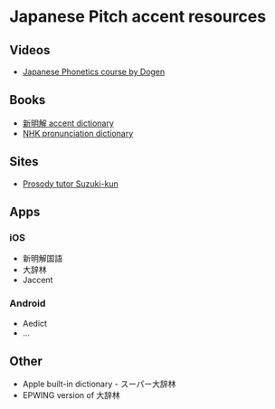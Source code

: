 # Japanese Pitch accent resources

## Videos

- [Japanese Phonetics course by Dogen](https://www.patreon.com/dogen)

## Books
- [新明解 accent dictionary](https://www.amazon.co.jp/%E6%96%B0%E6%98%8E%E8%A7%A3%E6%97%A5%E6%9C%AC%E8%AA%9E%E3%82%A2%E3%82%AF%E3%82%BB%E3%83%B3%E3%83%88%E8%BE%9E%E5%85%B8-%E7%AC%AC2%E7%89%88-CD%E4%BB%98%E3%81%8D-%E9%87%91%E7%94%B0%E4%B8%80-%E6%98%A5%E5%BD%A6/dp/4385136726/ref=sr_1_4?ie=UTF8&qid=1498316453&sr=8-4&keywords=%E3%82%A2%E3%82%AF%E3%82%BB%E3%83%B3%E3%83%88)
- [NHK pronunciation dictionary](https://www.amazon.co.jp/NHK-%E6%97%A5%E6%9C%AC%E8%AA%9E%E7%99%BA%E9%9F%B3%E3%82%A2%E3%82%AF%E3%82%BB%E3%83%B3%E3%83%88%E6%96%B0%E8%BE%9E%E5%85%B8/dp/4140113456/ref=sr_1_1?ie=UTF8&qid=1498316453&sr=8-1&keywords=%E3%82%A2%E3%82%AF%E3%82%BB%E3%83%B3%E3%83%88)

## Sites

- [Prosody tutor Suzuki-kun](http://www.gavo.t.u-tokyo.ac.jp/ojad/eng/phrasing/index)

## Apps

### iOS

- 新明解国語
- 大辞林
- Jaccent

### Android

- Aedict
- ...

## Other

- Apple built-in dictionary - スーパー大辞林
- EPWING version of 大辞林
